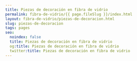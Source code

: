 ```yaml
---
title: Piezas de decoración en fibra de vidrio
permalink: fibra-de-vidrio/{{ page.fileSlug }}/index.html
layout: fibra-de-vidrio/piezas-de-decoracion.html
slug: piezas-de-decoracion
tags: pages
seo:
  noindex: false
  title: Piezas de decoración en fibra de vidrio
  og:title: Piezas de decoración en fibra de vidrio
  twitter:title: Piezas de decoración en fibra de vidrio
---
```



